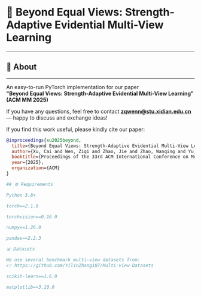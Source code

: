 # 🌟 Beyond Equal Views: Strength-Adaptive Evidential Multi-View Learning
---

## 🧐 About
---

An easy-to-run PyTorch implementation for our paper  
**"Beyond Equal Views: Strength-Adaptive Evidential Multi-View Learning" (ACM MM 2025)**  

If you have any questions, feel free to contact **zqwenn@stu.xidian.edu.cn** — happy to discuss and exchange ideas!  

If you find this work useful, please kindly cite our paper:  

```bibtex
@inproceedings{xu2025beyond,
  title={Beyond Equal Views: Strength-Adaptive Evidential Multi-View Learning},
  author={Xu, Cai and Wen, Ziqi and Zhao, Jie and Zhao, Wanqing and Yu, Jinlong and Chen, Haishun and Guan, Ziyu and Zhao, Wei},
  booktitle={Proceedings of the 33rd ACM International Conference on Multimedia},
  year={2025},
  organization={ACM}
}

## ⚙️ Requirements

Python 3.8+

torch==2.1.0

torchvision==0.16.0

numpy==1.26.0

pandas==2.2.3

📊 Datasets

We use several benchmark multi-view datasets from:
👉 https://github.com/YilinZhang107/Multi-view-Datasets

scikit-learn==1.6.0

matplotlib==3.10.0
